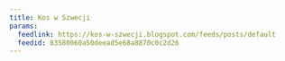 ```yaml
---
title: Kos w Szwecji
params:
  feedlink: https://kos-w-szwecji.blogspot.com/feeds/posts/default
  feedid: 83580060a50deead5e68a8870c0c2d26
---
```

